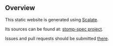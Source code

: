 Overview
--------

This static website is generated using 
[Scalate](https://scalate.github.io/scalate/).

Its sources can be found at:
[stomp-spec project](http://github.com/stomp/stomp-spec/).

Issues and pull requests should be submitted
[there](http://github.com/stomp/stomp-spec/).
